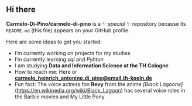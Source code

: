 ## Hi there 


**Carmelo-Di-Pino/carmelo-di-pino** is a ✨ _special_ ✨ repository because its `README.md` (this file) appears on your GitHub profile.

Here are some ideas to get you started:

- I’m currently working on projects for my studies
- I’m currently learning *sql* and *Pyhton*
- I am studying **Data and Information Science at the TH Cologne**
- How to reach me: Here or **carmelo_heinrich_antonino.di_pino@smail.th-koeln.de**
- Fun fact: The voice actress fon **Revy** from the anime *[Black Lagoone]*(https://en.wikipedia.org/wiki/Black_Lagoon) has several voice roles in the Barbie movies and My Little Pony
